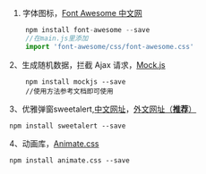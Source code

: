 1. 字体图标，[Font Awesome 中文网](http://www.fontawesome.com.cn/)
```javascript
	npm install font-awesome --save
	//在main.js里添加
	import 'font-awesome/css/font-awesome.css'
```
2、生成随机数据，拦截 Ajax 请求，[Mock.js](http://mockjs.com/)
```
	npm install mockjs --save
	//使用方法参考文档即可使用
```
3、优雅弹窗sweetalert,[中文网址](https://sweetalert.bootcss.com/)，[外文网址（**推荐**）](https://sweetalert.js.org/)
```
npm install sweetalert --save
```
4、动画库，[Animate.css](https://daneden.github.io/animate.css/)
```
npm install animate.css --save
```